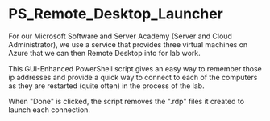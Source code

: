# PS_Remote_Desktop_Launcher

For our Microsoft Software and Server Academy (Server and Cloud Administrator), we use a service that provides three virtual machines on Azure that we can then Remote Desktop into for lab work.  

This GUI-Enhanced PowerShell script gives an easy way to remember those ip addresses and provide a quick way to connect to each of the computers as they are restarted (quite often) in the process of the lab.

When "Done" is clicked, the script removes the ".rdp" files it created to launch each connection.